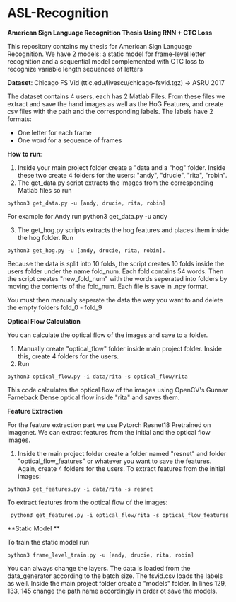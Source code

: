 # ASL-Recognition
**American Sign Language Recognition Thesis Using RNN + CTC Loss**

This repository contains my thesis for American Sign Language Recognition.
We have 2 models: a static model for frame-level letter recognition and a sequential model complemented with CTC loss to recognize variable length  sequences of letters

**Dataset**: 
Chicago FS Vid  (ttic.edu/livescu/chicago-fsvid.tgz) -> ASRU 2017

The dataset contains 4 users, each has 2 Matlab Files.
From these files we extract and save the hand images as well as the HoG Features, and create csv files with the path and the corresponding labels.
The labels have 2 formats: 
- One letter for each frame
- One word for a sequence of frames

**How to run**:
1. Inside your main project folder create a "data and a "hog" folder. Inside these two create 4 folders for the users: "andy", "drucie", "rita", "robin".
2. The get_data.py script extracts the Images from the corresponding Matlab files so run
  ```
  python3 get_data.py -u [andy, drucie, rita, robin]
  ```
  For example for Andy run python3 get_data.py -u andy 
  
3. The get_hog.py scripts extracts the hog features and places them inside the hog folder. Run
```
python3 get_hog.py -u [andy, drucie, rita, robin].
```
 Because the data is split into 10 folds, the script creates 10 folds inside the users folder under the name fold_num. Each fold contains 54 words.
 Then the script creates "new_fold_num"  with the words seperated into folders by moving the contents of the fold_num. Each file is save in .npy format.
 
 You must then manually seperate the data the way you want to and delete the empty folders fold_0 - fold_9
 
 **Optical Flow Calculation**
 
 You can calculate the optical flow of the images and save to a folder.
 1. Manually create "optical_flow" folder inside main project folder. Inside this, create 4 folders for the users.
 2.  Run 
  ```
  python3 optical_flow.py -i data/rita -s optical_flow/rita
  ```
  This code calculates the optical flow of the images using OpenCV's Gunnar Farneback Dense optical flow inside "rita" and saves them.
  
 **Feature Extraction**
 
 For the feature extraction part we use Pytorch Resnet18 Pretrained on Imagenet.
 We can extract features from the initial and the optical flow images.
 1. Inside the main project folder create a folder named "resnet" and folder "optical_flow_features" or whatever you want to save the features. Again, create 4 folders for the users.
 To extract features from the initial images:
 ```
 python3 get_features.py -i data/rita -s resnet
 ```
 To extract features from the optical flow of the images:
 ```
  python3 get_features.py -i optical_flow/rita -s optical_flow_features
 ```
 **Static Model **
 
 To train the static model run 
 ```
 python3 frame_level_train.py -u [andy, drucie, rita, robin]
 ```
 You can always change the layers. The data is loaded from the data_generator according to the batch size.
 The fsvid.csv loads the labels as well. 
 Inside the main project folder create a "models" folder. In lines 129, 133, 145 change the path name accordingly in order ot save the models.
 
